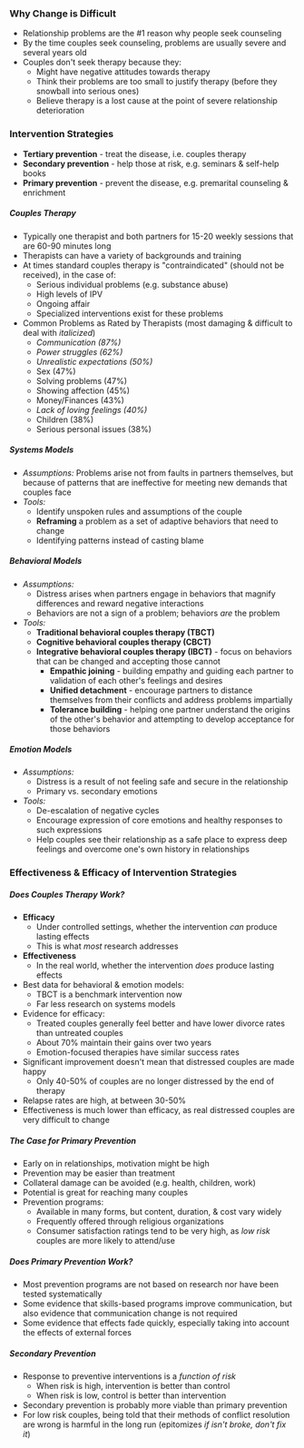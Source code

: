 ### Why Change is Difficult
* Relationship problems are the #1 reason why people seek counseling
* By the time couples seek counseling, problems are usually severe and several years old
* Couples don't seek therapy because they:
	* Might have negative attitudes towards therapy
	* Think their problems are too small to justify therapy (before they snowball into serious ones)
	* Believe therapy is a lost cause at the point of severe relationship deterioration

### Intervention Strategies
* **Tertiary prevention** - treat the disease, i.e. couples therapy
* **Secondary prevention** - help those at risk, e.g. seminars & self-help books
* **Primary prevention** - prevent the disease, e.g. premarital counseling & enrichment

##### Couples Therapy
* Typically one therapist and both partners for 15-20 weekly sessions that are 60-90 minutes long
* Therapists can have a variety of backgrounds and training
* At times standard couples therapy is "contraindicated" (should not be received), in the case of:
	* Serious individual problems (e.g. substance abuse)
	* High levels of IPV
	* Ongoing affair
	* Specialized interventions exist for these problems
* Common Problems as Rated by Therapists (most damaging & difficult to deal with *italicized*)
	* *Communication (87%)*
	* *Power struggles (62%)*
	* *Unrealistic expectations (50%)*
	* Sex (47%)
	* Solving problems (47%)
	* Showing affection (45%)
	* Money/Finances (43%)
	* *Lack of loving feelings (40%)*
	* Children (38%)
	* Serious personal issues (38%)

##### Systems Models
* *Assumptions:* Problems arise not from faults in partners themselves, but because of patterns that are ineffective for meeting new demands that couples face
* *Tools:*
	* Identify unspoken rules and assumptions of the couple
	* **Reframing** a problem as a set of adaptive behaviors that need to change
	* Identifying patterns instead of casting blame

##### Behavioral Models
* *Assumptions:*
	* Distress arises when partners engage in behaviors that magnify differences and reward negative interactions
	* Behaviors are not a sign of a problem; behaviors *are* the problem
* *Tools:*
	* **Traditional behavioral couples therapy (TBCT)**
	* **Cognitive behavioral couples therapy (CBCT)**
	* **Integrative behavioral couples therapy (IBCT)** - focus on behaviors that can be changed and accepting those cannot
		* **Empathic joining** - building empathy and guiding each partner to validation of each other's feelings and desires
		* **Unified detachment** - encourage partners to distance themselves from their conflicts and address problems impartially
		* **Tolerance building** - helping one partner understand the origins of the other's behavior and attempting to develop acceptance for those behaviors

##### Emotion Models
* *Assumptions:*
	* Distress is a result of not feeling safe and secure in the relationship
	* Primary vs. secondary emotions
* *Tools:*
	* De-escalation of negative cycles
	* Encourage expression of core emotions and healthy responses to such expressions
	* Help couples see their relationship as a safe place to express deep feelings and overcome one's own history in relationships

### Effectiveness & Efficacy of Intervention Strategies
##### Does Couples Therapy Work?
* **Efficacy**
	* Under controlled settings, whether the intervention *can* produce lasting effects
	* This is what *most* research addresses
* **Effectiveness**
	* In the real world, whether the intervention *does* produce lasting effects
* Best data for behavioral & emotion models:
	* TBCT is a benchmark intervention now
	* Far less research on systems models
* Evidence for efficacy:
	* Treated couples generally feel better and have lower divorce rates than untreated couples
	* About 70% maintain their gains over two years
	* Emotion-focused therapies have similar success rates
* Significant improvement doesn't mean that distressed couples are made happy
	* Only 40-50% of couples are no longer distressed by the end of therapy
* Relapse rates are high, at between 30-50%
* Effectiveness is much lower than efficacy, as real distressed couples are very difficult to change

##### The Case for Primary Prevention
* Early on in relationships, motivation might be high
* Prevention may be easier than treatment
* Collateral damage can be avoided (e.g. health, children, work)
* Potential is great for reaching many couples
* Prevention programs:
	* Available in many forms, but content, duration, & cost vary widely
	* Frequently offered through religious organizations
	* Consumer satisfaction ratings tend to be very high, as *low risk* couples are more likely to attend/use

##### Does Primary Prevention Work?
* Most prevention programs are not based on research nor have been tested systematically
* Some evidence that skills-based programs improve communication, but also evidence that communication change is not required
* Some evidence that effects fade quickly, especially taking into account the effects of external forces

##### Secondary Prevention
* Response to preventive interventions is a *function of risk*
	* When risk is high, intervention is better than control
	* When risk is low, control is better than intervention
* Secondary prevention is probably more viable than primary prevention
* For low risk couples, being told that their methods of conflict resolution are wrong is harmful in the long run (epitomizes *if isn't broke, don't fix it*)
